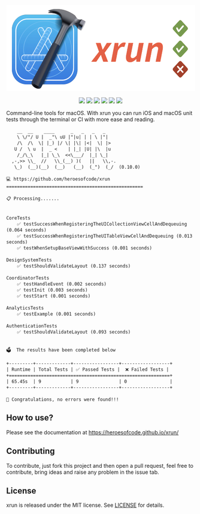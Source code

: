 <p align="center">
	<img src="https://raw.githubusercontent.com/heroesofcode/xrun/main/assets/logo.png" width="530" height="230" alt="Logo">
</p>

<p align="center">
		<a href="https://github.com/heroesofcode/xrun/actions/workflows/CI.yml"><img src="https://github.com/heroesofcode/xrun/actions/workflows/CI.yml/badge.svg"></a>
    <a href="https://crates.io/crates/xrun"><img src="https://img.shields.io/crates/v/xrun"></a>
		<a href="https://brew.sh/pt-br/"><img src="https://img.shields.io/badge/Homebrew-f1c072.svg?logo=homebrew&logoColor=7c6a50"></a>
    <a href="https://img.shields.io/badge/rustc-1.70.0-blue.svg?logo=rust&logoColor=orange"><img src="https://img.shields.io/badge/rustc-1.70.0-blue.svg?logo=rust&logoColor=orange"></a>
    <a href="https://crates.io/crates/xrun"><img src="https://img.shields.io/crates/d/xrun.svg?logo=rust&logoColor=orange"></a>
    <a href="https://github.com/heroesofcode/xrun/blob/main/LICENSE"><img src="https://img.shields.io/github/license/heroesofcode/xrun.svg"></a>
</p>

Command-line tools for macOS. With xrun you can run iOS and macOS unit tests through the terminal or CI with more ease and reading.

```
    __  __    ____      _   _   _   _
    \ \/"/ U |  _"\ uU |"|u| | | \ |"|
    /\  /\  \| |_) |/ \| |\| |<|  \| |>
   U /  \ u  |  _ <    | |_| |U| |\  |u
    /_/\_\   |_| \_\  <<\___/  |_| \_|
  ,-,>> \\_  //   \\_(__) )(   ||   \\,-.
   \_)  (__)(__)  (__)   (__)  (_")  (_/  (0.10.0)

💻 https://github.com/heroesofcode/xrun
===================================================

📋 Processing.......


CoreTests
    ✅ testSuccessWhenRegisteringTheUICollectionViewCellAndDequeuing (0.064 seconds)
    ✅ testSuccessWhenRegisteringTheUITableViewCellAndDequeuing (0.013 seconds)
    ✅ testWhenSetupBaseViewWithSuccess (0.001 seconds)

DesignSystemTests
    ✅ testShouldValidateLayout (0.137 seconds)

CoordinatorTests
    ✅ testHandleEvent (0.002 seconds)
    ✅ testInit (0.003 seconds)
    ✅ testStart (0.001 seconds)

AnalyticsTests
    ✅ testExample (0.001 seconds)

AuthenticationTests
    ✅ testShouldValidateLayout (0.093 seconds)


🗳️  The results have been completed below

+---------+-------------+-----------------+------------------+
| Runtime | Total Tests | ✅ Passed Tests |  ❌ Failed Tests |
+============================================================+
| 65.45s  | 9           | 9               | 0                |
+---------+-------------+-----------------+------------------+

👏 Congratulations, no errors were found!!!
```

## How to use?

Please see the documentation at https://heroesofcode.github.io/xrun/

## Contributing

To contribute, just fork this project and then open a pull request, feel free to contribute, bring ideas and raise any problem in the issue tab.

## License

xrun is released under the MIT license. See [LICENSE](https://github.com/heroesofcode/xrun/blob/main/LICENSE) for details.
